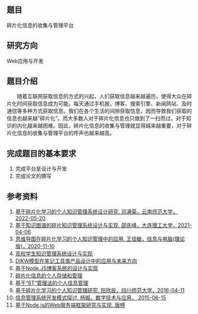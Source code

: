 
## 题目

碎片化信息的收集与管理平台

## 研究方向

Web应用与开发

## 题目介绍

‌‌‌　　随着互联网获取信息的方式的兴起，人们获取信息越来越遍历，使得大众在碎片化时间获取信息成为可能。每天通过手机报，博客、搜索引擎、新闻网站、及时通信等多种方式获取信息。我们在各个生活的间隙获取信息，因而导致我们获取的信息也越来越“碎片化”。而大多数人对于碎片化信息也只做到了一扫而过，对于知识的内化越来越困难。因此，碎片化信息的收集与管理就显得越来越重要，对于碎片化信息的收集与管理平台的呼声也越来越高。

## 完成题目的基本要求 

1. 完成平台是设计与开发
2. 完成论文的撰写


## 参考资料

1. [基于碎片化学习的个人知识管理系统设计研究. 邓满菊，云南师范大学，2022-05-20](https://kns.cnki.net/kns8/Detail?sfield=fn&QueryID=0&CurRec=1&FileName=1022611957.nh&DbName=CMFDTEMP&DbCode=CMFD)
2. [基于知识图谱的碎片知识管理系统设计与实现. 邵庆峰，大连理工大学，2021-04-06](https://kns.cnki.net/kns8/Detail?sfield=fn&QueryID=6&CurRec=32&FileName=1021699030.nh&DbName=CMFD202201&DbCode=CMFD)
3. [思维导图在碎片化学习的个人知识管理中的应用. 王佳敏，信息与电脑(理论版)，2020-11-10](https://kns.cnki.net/kns8/Detail?sfield=fn&QueryID=17&CurRec=8&recid=&FileName=XXDL202021079&DbName=CJFDLAST2021&DbCode=CJFD&yx=&pr=&URLID=)
4. [高校学生知识管理系统设计与实现](https://kns.cnki.net/kcms2/article/abstract?v=3uoqIhG8C475KOm_zrgu4lQARvep2SAkWGEmc0QetxDHbrYw3dr9usO09ci6oJC2A148c7iSmkA1uar6iabl9j6-XqoGMnF4&uniplatform=NZKPT)
5. [DIKW模型在笔记工具类产品设计中的应用与未来方向](https://kns.cnki.net/kcms2/article/abstract?v=3uoqIhG8C44YLTlOAiTRKibYlV5Vjs7iLik5jEcCI09uHa3oBxtWoO6Y9P5Cpnw8AdUyrpCEUiZNDYkL9dL0qve_O9j77qUT&uniplatform=NZKPT)
6. [基于Node.JS博客系统的设计与实现](https://kns.cnki.net/kcms2/article/abstract?v=3uoqIhG8C475KOm_zrgu4lQARvep2SAk2oA7tih-FaabEW8yJeO74fZUXyCdkIVloLrl8-wPZ6-iTzddzYar7nX4aH0Eh8-5&uniplatform=NZKPT)
7. [碎片化信息的个人存储和管理](https://kns.cnki.net/kcms2/article/abstract?v=3uoqIhG8C44YLTlOAiTRKibYlV5Vjs7i8oRR1PAr7RxjuAJk4dHXosv1HQJ9q-DH9WN-zGkXyFKzj2MZk182Va4aT5ZT9bT4&uniplatform=NZKPT)
8. [基于“6T”管理法的个人信息管理](https://kns.cnki.net/kcms2/article/abstract?v=3uoqIhG8C44YLTlOAiTRKgchrJ08w1e7xAZywCwkEEKLm1sVuPbyZ6VlTcVftYST87RVf2WHnI15IvTiD65Nk-fKd-6epNcJ&uniplatform=NZKPT)
9. [基于碎片化学习的个人知识管理研究. 阳欣辰，四川师范大学，2016-04-11](https://kns.cnki.net/kns8/Detail?sfield=fn&QueryID=70&CurRec=69&FileName=1016096153.nh&DbName=CMFD201701&DbCode=CMFD)
10. [信息管理系统开发模式探讨. 杨振，数字技术与应用， 2015-06-15](https://kns.cnki.net/kns8/Detail?sfield=fn&QueryID=100&CurRec=54&recid=&FileName=SZJT201506136&DbName=CJFDLAST2015&DbCode=CJFD&yx=&pr=&URLID=)
11. [基于Node.js的Web服务端框架研究与实现. 唐榜](https://kns.cnki.net/kns8/Detail?sfield=fn&QueryID=112&CurRec=2&FileName=1021639361.nh&DbName=CMFD202102&DbCode=CMFD)


